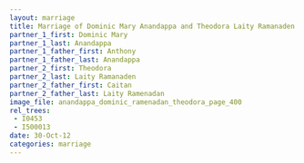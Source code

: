 ```yaml
---
layout: marriage
title: Marriage of Dominic Mary Anandappa and Theodora Laity Ramanaden
partner_1_first: Dominic Mary
partner_1_last: Anandappa
partner_1_father_first: Anthony
partner_1_father_last: Anandappa
partner_2_first: Theodora
partner_2_last: Laity Ramanaden
partner_2_father_first: Caitan
partner_2_father_last: Laity Ramenadan
image_file: anandappa_dominic_ramenadan_theodora_page_400
rel_trees:
 - I0453
 - I500013
date: 30-Oct-12
categories: marriage
---
```


